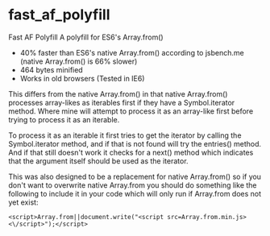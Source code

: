 # fast_af_polyfill
Fast AF Polyfill
A polyfill for ES6's Array.from()

* 40% faster than ES6's native Array.from() according to jsbench.me (native Array.from() is 66% slower)
* 464 bytes minified
* Works in old browsers (Tested in IE6)

This differs from the native Array.from() in that native Array.from() processes array-likes as iterables first if they have a Symbol.iterator method. Where mine will attempt to process it as an array-like first before trying to process it as an iterable.

To process it as an iterable it first tries to get the iterator by calling the Symbol.iterator method, and if that is not found will try the entries() method. And if that still doesn't work it checks for a next() method which indicates that the argument itself should be used as the iterator.

This was also designed to be a replacement for native Array.from() so if you don't want to overwrite native Array.from you should do something like the following to include it in your code which will only run if Array.from does not yet exist:

`<script>Array.from||document.write("<script src=Array.from.min.js><\/script>");</script>`
